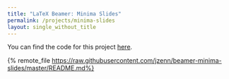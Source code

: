 ```yaml
---
title: "LaTeX Beamer: Minima Slides"
permalink: /projects/minima-slides
layout: single_without_title
---
```


You can find the code for this project [here](https://github.com/jzenn/beamer-minima-slides).

{% remote_file https://raw.githubusercontent.com/jzenn/beamer-minima-slides/master/README.md%}